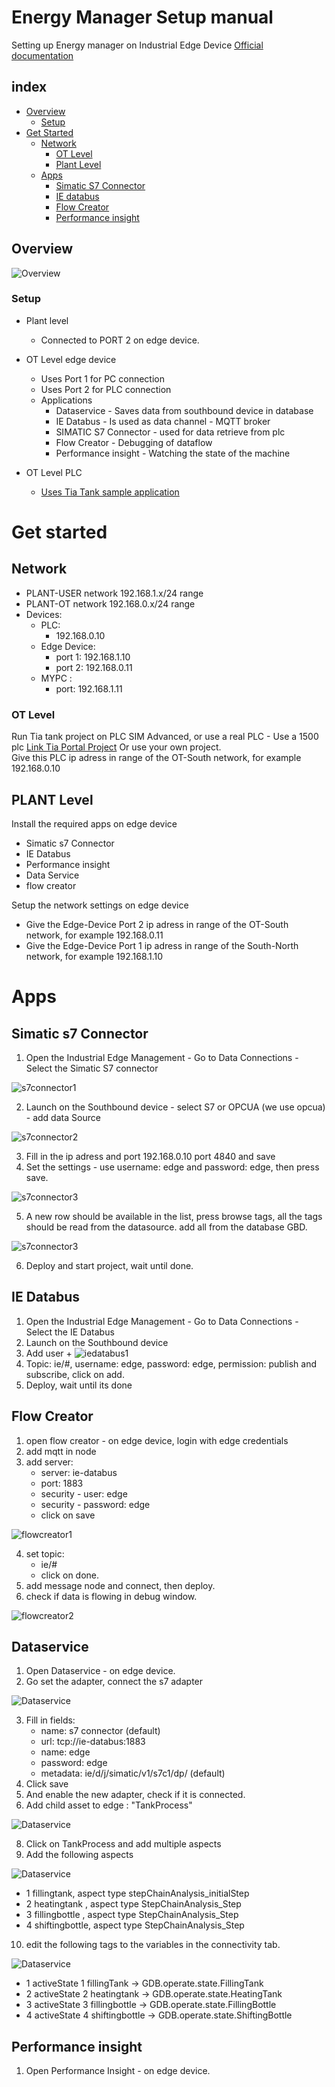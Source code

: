 # Energy Manager Setup manual
Setting up Energy manager on Industrial Edge Device
[Official documentation](https://github.com/industrial-edge/energy-manager-getting-started)

## index

* [Overview](#overview)
  * [Setup](#setup)
* [Get Started](#get-started)
  * [Network](#network)
    * [OT Level](#ot-level)
    * [Plant Level](#plant-level)
  * [Apps](#apps)
    * [Simatic S7 Connector](#simatic-s7-connector)
    * [IE databus](#ie-databus)
    * [Flow Creator](#flow-creator)
    * [Performance insight](#performance-insight)



## Overview
![Overview](files/architecture.JPG)


### Setup

- Plant level
  - Connected to PORT 2 on edge device.

- OT Level edge device
  - Uses Port 1 for PC connection
  - Uses Port 2 for PLC connection
  - Applications
    - Dataservice - Saves data from southbound device in database    
    - IE Databus - Is used as data channel - MQTT broker      
    - SIMATIC S7 Connector - used for data retrieve from plc   
    - Flow Creator - Debugging of dataflow
    - Performance insight - Watching the state of the machine
      
- OT Level PLC
  - [Uses Tia Tank sample application](https://github.com/industrial-edge/miscellaneous#tank-application)

# Get started

## Network
  - PLANT-USER network 192.168.1.x/24 range
  - PLANT-OT network 192.168.0.x/24 range  
  - Devices:
    - PLC: 
      - 192.168.0.10
    - Edge Device: 
      - port 1: 192.168.1.10
      - port 2: 192.168.0.11
    - MYPC :
      - port: 192.168.1.11     

### OT Level
  Run Tia tank project on PLC SIM Advanced, or use a real PLC - Use a 1500 plc [Link Tia Portal Project](https://github.com/industrial-edge/miscellaneous#tank-application)  Or use your own project.  
  Give this PLC ip adress in range of the OT-South network, for example 192.168.0.10


## PLANT Level
Install the required apps on edge device
- Simatic s7 Connector 
- IE Databus 
- Performance insight
- Data Service
- flow creator
 
Setup the network settings  on edge device
  - Give the Edge-Device Port 2 ip adress in range of the OT-South network, for example 192.168.0.11
  - Give the Edge-Device Port 1 ip adress in range of the South-North network, for example 192.168.1.10

# Apps

## Simatic s7 Connector
1. Open the Industrial Edge Management - Go to Data Connections - Select the Simatic S7 connector

![s7connector1](files/edgedevice-s7-connector-1.JPG)

2. Launch on the Southbound device - select S7 or OPCUA (we use opcua) - add data Source 

![s7connector2](files/edgedevice-s7-connector-2-add-opcua.JPG)

3. Fill in the ip adress and port 192.168.0.10 port 4840 and save
4. Set the settings - use username: edge and password: edge, then press save.

![s7connector3](files/edgedevice-s7-connector-3-settings.JPG)

5. A new row should be available in the list, press browse tags, all the tags should be read from the datasource. add all from the database GBD.

![s7connector3](files/edgedevice-s7-connector-4-browse.JPG)

6. Deploy and start project, wait until done.

## IE Databus
1. Open the Industrial Edge Management - Go to Data Connections - Select the IE Databus
2. Launch on the Southbound device 
3. Add user + 
![iedatabus1](files/edgedevice-ie-databus-1.JPG)
4. Topic: ie/#, username: edge, password: edge, permission: publish and subscribe, click on add.
5. Deploy, wait until its done

## Flow Creator
1. open flow creator - on edge device, login with edge credentials 
2. add mqtt in node
3. add server: 
    - server: ie-databus
    - port: 1883
    - security - user: edge
    - security - password: edge
    - click on save

![flowcreator1](files/edgedevice-flow-creator-1.JPG)

4. set topic:
    - ie/#
    - click on done.
5. add message node and connect, then deploy.
6. check if data is flowing in debug window.

![flowcreator2](files/edgedevice-flow-creator-2.JPG)



## Dataservice 
1. Open Dataservice - on edge device.
2. Go set the adapter, connect the s7 adapter

![Dataservice](files/edgedevice-dataservice-1.JPG)

3. Fill in fields:
   - name: s7 connector (default)
   - url: tcp://ie-databus:1883
   - name: edge
   - password: edge
   - metadata: ie/d/j/simatic/v1/s7c1/dp/   (default)
4. Click save
5. And enable the new adapter, check if it is connected.
6. Add child asset to edge : "TankProcess" 

![Dataservice](files/edgedevice-dataservice-2.JPG)

8. Click on TankProcess and add multiple aspects
9. Add the following aspects

![Dataservice](files/edgedevice-dataservice-3.JPG)

  - 1 fillingtank, aspect type stepChainAnalysis_initialStep
  - 2 heatingtank , aspect type StepChainAnalysis_Step
  - 3 fillingbottle , aspect type StepChainAnalysis_Step
  - 4 shiftingbottle, aspect type StepChainAnalysis_Step
10. edit the following tags to the variables in the connectivity tab.

![Dataservice](files/edgedevice-dataservice-4.JPG)

  - 1 activeState 1 fillingTank -> GDB.operate.state.FillingTank
  - 2 activeState 2 heatingtank -> GDB.operate.state.HeatingTank
  - 3 activeState 3 fillingbottle -> GDB.operate.state.FillingBottle
  - 4 activeState 4 shiftingbottle -> GDB.operate.state.ShiftingBottle


## Performance insight
1. Open Performance Insight - on edge device.